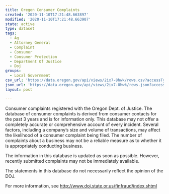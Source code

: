 ```yaml
---
title: Oregon Consumer Complaints
created: '2020-11-10T17:21:48.663897'
modified: '2020-11-10T17:21:48.663907'
state: active
type: dataset
tags:
  - Ag
  - Attorney General
  - Complaint
  - Consumer
  - Consumer Protection
  - Department Of Justice
  - Doj
groups:
  - Local Government
csv_url: 'https://data.oregon.gov/api/views/2ix7-8hwk/rows.csv?accessType=DOWNLOAD'
json_url: 'https://data.oregon.gov/api/views/2ix7-8hwk/rows.json?accessType=DOWNLOAD'
layout: post

---
```

Consumer complaints registered with the Oregon Dept. of Justice.  The database of consumer complaints is derived from consumer contacts for the past 3 years and is for information only. This database may not offer a completely accurate or comprehensive account of every incident. Several factors, including a company’s size and volume of transactions, may affect the likelihood of a consumer complaint being filed. The number of complaints about a business may not be a reliable measure as to whether it is appropriately conducting business.

The information in this database is updated as soon as possible. However, recently submitted complaints may not be immediately available.

The statements in this database do not necessarily reflect the opinion of the DOJ.

For more information, see http://www.doj.state.or.us/finfraud/index.shtml
